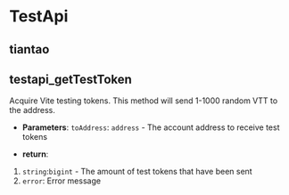 # TestApi
## tiantao

## testapi_getTestToken
Acquire Vite testing tokens. This method will send 1-1000 random VTT to the address.

- **Parameters**: 
`toAddress`: `address` - The account address to receive test tokens

- **return**:
1. `string`:`bigint` - The amount of test tokens that have been sent
2. `error`: Error message
